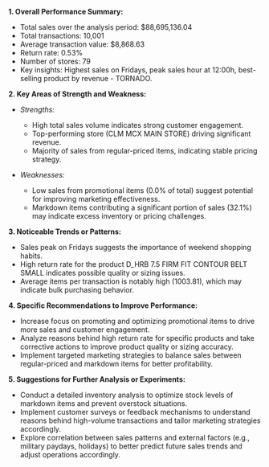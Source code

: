 **1. Overall Performance Summary:**
- Total sales over the analysis period: $88,695,136.04
- Total transactions: 10,001
- Average transaction value: $8,868.63
- Return rate: 0.53%
- Number of stores: 79
- Key insights: Highest sales on Fridays, peak sales hour at 12:00h, best-selling product by revenue - TORNADO.

**2. Key Areas of Strength and Weakness:**
- *Strengths:*
  - High total sales volume indicates strong customer engagement.
  - Top-performing store (CLM MCX MAIN STORE) driving significant revenue.
  - Majority of sales from regular-priced items, indicating stable pricing strategy.

- *Weaknesses:*
  - Low sales from promotional items (0.0% of total) suggest potential for improving marketing effectiveness.
  - Markdown items contributing a significant portion of sales (32.1%) may indicate excess inventory or pricing challenges.

**3. Noticeable Trends or Patterns:**
- Sales peak on Fridays suggests the importance of weekend shopping habits.
- High return rate for the product D_HRB 7.5 FIRM FIT CONTOUR BELT SMALL indicates possible quality or sizing issues.
- Average items per transaction is notably high (1003.81), which may indicate bulk purchasing behavior.

**4. Specific Recommendations to Improve Performance:**
- Increase focus on promoting and optimizing promotional items to drive more sales and customer engagement.
- Analyze reasons behind high return rate for specific products and take corrective actions to improve product quality or sizing accuracy.
- Implement targeted marketing strategies to balance sales between regular-priced and markdown items for better profitability.

**5. Suggestions for Further Analysis or Experiments:**
- Conduct a detailed inventory analysis to optimize stock levels of markdown items and prevent overstock situations.
- Implement customer surveys or feedback mechanisms to understand reasons behind high-volume transactions and tailor marketing strategies accordingly.
- Explore correlation between sales patterns and external factors (e.g., military paydays, holidays) to better predict future sales trends and adjust operations accordingly.